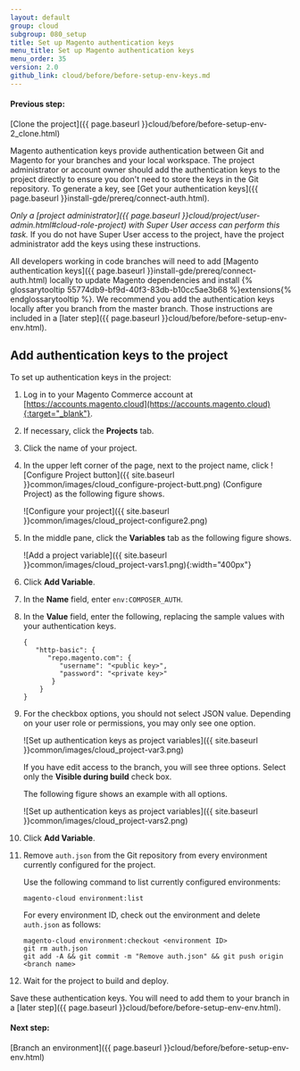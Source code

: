 ```yaml
---
layout: default
group: cloud
subgroup: 080_setup
title: Set up Magento authentication keys
menu_title: Set up Magento authentication keys
menu_order: 35
version: 2.0
github_link: cloud/before/before-setup-env-keys.md
---
```


#### Previous step:
[Clone the project]({{ page.baseurl }}cloud/before/before-setup-env-2_clone.html)

Magento authentication keys provide authentication between Git and Magento for your branches and your local workspace. The project administrator or account owner should add the authentication keys to the project directly to ensure you don't need to store the keys in the Git repository. To generate a key, see [Get your authentication keys]({{ page.baseurl }}install-gde/prereq/connect-auth.html).

_Only a [project administrator]({{ page.baseurl }}cloud/project/user-admin.html#cloud-role-project) with Super User access can perform this task._ If you do not have Super User access to the project, have the project administrator add the keys using these instructions.

<div class="bs-callout bs-callout-info" id="info" markdown="1">
All developers working in code branches will need to add [Magento authentication keys]({{ page.baseurl }}install-gde/prereq/connect-auth.html) locally to update Magento dependencies and install {% glossarytooltip 55774db9-bf9d-40f3-83db-b10cc5ae3b68 %}extensions{% endglossarytooltip %}. We recommend you add the authentication keys locally after you branch from the master branch. Those instructions are included in a [later step]({{ page.baseurl }}cloud/before/before-setup-env-env.html).
</div>

## Add authentication keys to the project
To set up authentication keys in the project:

1.	Log in to your Magento Commerce account at [https://accounts.magento.cloud](https://accounts.magento.cloud){:target="_blank"}.
2.	If necessary, click the **Projects** tab.
3.	Click the name of your project.
4.	In the upper left corner of the page, next to the project name, click ![Configure Project button]({{ site.baseurl }}common/images/cloud_configure-project-butt.png) (Configure Project) as the following figure shows.

	![Configure your project]({{ site.baseurl }}common/images/cloud_project-configure2.png)
5.	In the middle pane, click the **Variables** tab as the following figure shows.

	![Add a project variable]({{ site.baseurl }}common/images/cloud_project-vars1.png){:width="400px"}
6.	Click **Add Variable**.
7.	In the **Name** field, enter `env:COMPOSER_AUTH`.
8.	In the **Value** field, enter the following, replacing the sample values with your authentication keys.

		{
		   "http-basic": {
		      "repo.magento.com": {
		         "username": "<public key>",
		         "password": "<private key>"
		       }
		    }
		}
9.	For the checkbox options, you should not select JSON value. Depending on your user role or permissions, you may only see one option.

	![Set up authentication keys as project variables]({{ site.baseurl }}common/images/cloud_project-var3.png)

	If you have edit access to the branch, you will see three options. Select only the **Visible during build** check box.

	The following figure shows an example with all options.

	![Set up authentication keys as project variables]({{ site.baseurl }}common/images/cloud_project-vars2.png)
10.	Click **Add Variable**.
11.	Remove `auth.json` from the Git repository from every environment currently configured for the project.

	Use the following command to list currently configured environments:

		magento-cloud environment:list

	For every environment ID, check out the environment and delete `auth.json` as follows:

		magento-cloud environment:checkout <environment ID>
		git rm auth.json
		git add -A && git commit -m "Remove auth.json" && git push origin <branch name>
12.	Wait for the project to build and deploy.

<div class="bs-callout bs-callout-info" id="info" markdown="1">
Save these authentication keys. You will need to add them to your branch in a [later step]({{ page.baseurl }}cloud/before/before-setup-env-env.html).
</div>

#### Next step:
[Branch an environment]({{ page.baseurl }}cloud/before/before-setup-env-env.html)
